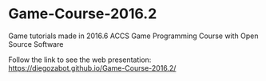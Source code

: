 # Game-Course-2016.2
Game tutorials made in 2016.6 ACCS Game Programming Course with Open Source Software

Follow the link to see the web presentation:
https://diegozabot.github.io/Game-Course-2016.2/
